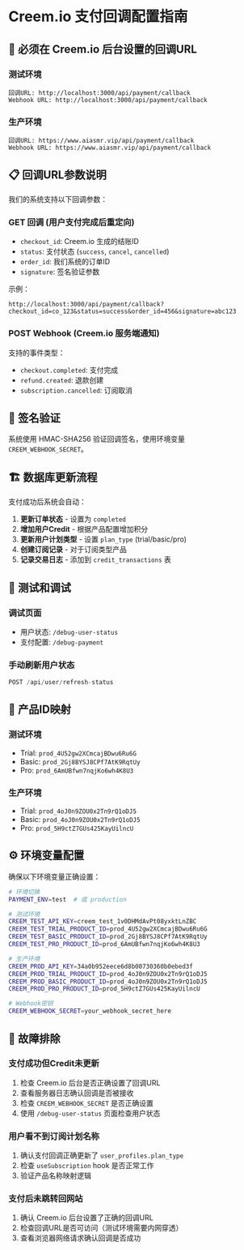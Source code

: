 # Creem.io 支付回调配置指南

## 🔧 必须在 Creem.io 后台设置的回调URL

### 测试环境
```
回调URL: http://localhost:3000/api/payment/callback
Webhook URL: http://localhost:3000/api/payment/callback
```

### 生产环境
```
回调URL: https://www.aiasmr.vip/api/payment/callback
Webhook URL: https://www.aiasmr.vip/api/payment/callback
```

## 📋 回调URL参数说明

我们的系统支持以下回调参数：

### GET 回调 (用户支付完成后重定向)
- `checkout_id`: Creem.io 生成的结账ID
- `status`: 支付状态 (`success`, `cancel`, `cancelled`)
- `order_id`: 我们系统的订单ID
- `signature`: 签名验证参数

示例：
```
http://localhost:3000/api/payment/callback?checkout_id=co_123&status=success&order_id=456&signature=abc123
```

### POST Webhook (Creem.io 服务端通知)
支持的事件类型：
- `checkout.completed`: 支付完成
- `refund.created`: 退款创建
- `subscription.cancelled`: 订阅取消

## 🔐 签名验证

系统使用 HMAC-SHA256 验证回调签名，使用环境变量 `CREEM_WEBHOOK_SECRET`。

## 🏗️ 数据库更新流程

支付成功后系统会自动：

1. **更新订单状态** - 设置为 `completed`
2. **增加用户Credit** - 根据产品配置增加积分
3. **更新用户计划类型** - 设置 `plan_type` (trial/basic/pro)
4. **创建订阅记录** - 对于订阅类型产品
5. **记录交易日志** - 添加到 `credit_transactions` 表

## 🧪 测试和调试

### 调试页面
- 用户状态: `/debug-user-status`
- 支付配置: `/debug-payment`

### 手动刷新用户状态
```javascript
POST /api/user/refresh-status
```

## 🎯 产品ID映射

### 测试环境
- Trial: `prod_4U52gw2XCmcajBDwu6Ru6G`
- Basic: `prod_2Gj8BYSJ8CPf7AtK9RqtUy`
- Pro: `prod_6AmUBfwn7nqjKo6wh4K8U3`

### 生产环境
- Trial: `prod_4oJ0n9ZOU0x2Tn9rQ1oDJ5`
- Basic: `prod_4oJ0n9ZOU0x2Tn9rQ1oDJ5`
- Pro: `prod_5H9ctZ7GUs425KayUilncU`

## ⚙️ 环境变量配置

确保以下环境变量正确设置：

```bash
# 环境切换
PAYMENT_ENV=test  # 或 production

# 测试环境
CREEM_TEST_API_KEY=creem_test_1v0DHMdAvPt08yxktLnZBC
CREEM_TEST_TRIAL_PRODUCT_ID=prod_4U52gw2XCmcajBDwu6Ru6G
CREEM_TEST_BASIC_PRODUCT_ID=prod_2Gj8BYSJ8CPf7AtK9RqtUy
CREEM_TEST_PRO_PRODUCT_ID=prod_6AmUBfwn7nqjKo6wh4K8U3

# 生产环境
CREEM_PROD_API_KEY=34a0b952eece6d8b00730360b0ebed3f
CREEM_PROD_TRIAL_PRODUCT_ID=prod_4oJ0n9ZOU0x2Tn9rQ1oDJ5
CREEM_PROD_BASIC_PRODUCT_ID=prod_4oJ0n9ZOU0x2Tn9rQ1oDJ5
CREEM_PROD_PRO_PRODUCT_ID=prod_5H9ctZ7GUs425KayUilncU

# Webhook密钥
CREEM_WEBHOOK_SECRET=your_webhook_secret_here
```

## 🚨 故障排除

### 支付成功但Credit未更新
1. 检查 Creem.io 后台是否正确设置了回调URL
2. 查看服务器日志确认回调是否被接收
3. 检查 `CREEM_WEBHOOK_SECRET` 是否正确设置
4. 使用 `/debug-user-status` 页面检查用户状态

### 用户看不到订阅计划名称
1. 确认支付回调正确更新了 `user_profiles.plan_type`
2. 检查 `useSubscription` hook 是否正常工作
3. 验证产品名称映射逻辑

### 支付后未跳转回网站
1. 确认 Creem.io 后台设置了正确的回调URL
2. 检查回调URL是否可访问（测试环境需要内网穿透）
3. 查看浏览器网络请求确认回调是否成功